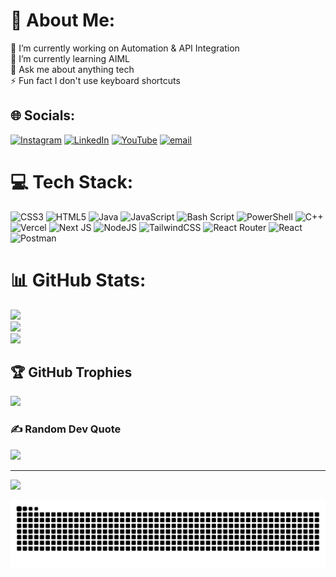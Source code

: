 # 💫 About Me:
🔭 I’m currently working on Automation & API Integration<br>🌱 I’m currently learning AIML<br>💬 Ask me about anything tech<br>⚡ Fun fact I don't use keyboard shortcuts


## 🌐 Socials:
[![Instagram](https://img.shields.io/badge/Instagram-%23E4405F.svg?logo=Instagram&logoColor=white)](https://instagram.com/_amogh_rao_) [![LinkedIn](https://img.shields.io/badge/LinkedIn-%230077B5.svg?logo=linkedin&logoColor=white)](https://linkedin.com/in/amogha-rao-413b34341) [![YouTube](https://img.shields.io/badge/YouTube-%23FF0000.svg?logo=YouTube&logoColor=white)](https://youtube.com/@Rao_Amogh) [![email](https://img.shields.io/badge/Email-D14836?logo=gmail&logoColor=white)](mailto:amoghagrao@gmail.com) 

# 💻 Tech Stack:
![CSS3](https://img.shields.io/badge/css3-%231572B6.svg?style=for-the-badge&logo=css3&logoColor=white) ![HTML5](https://img.shields.io/badge/html5-%23E34F26.svg?style=for-the-badge&logo=html5&logoColor=white) ![Java](https://img.shields.io/badge/java-%23ED8B00.svg?style=for-the-badge&logo=openjdk&logoColor=white) ![JavaScript](https://img.shields.io/badge/javascript-%23323330.svg?style=for-the-badge&logo=javascript&logoColor=%23F7DF1E) ![Bash Script](https://img.shields.io/badge/bash_script-%23121011.svg?style=for-the-badge&logo=gnu-bash&logoColor=white) ![PowerShell](https://img.shields.io/badge/PowerShell-%235391FE.svg?style=for-the-badge&logo=powershell&logoColor=white) ![C++](https://img.shields.io/badge/c++-%2300599C.svg?style=for-the-badge&logo=c%2B%2B&logoColor=white) ![Vercel](https://img.shields.io/badge/vercel-%23000000.svg?style=for-the-badge&logo=vercel&logoColor=white) ![Next JS](https://img.shields.io/badge/Next-black?style=for-the-badge&logo=next.js&logoColor=white) ![NodeJS](https://img.shields.io/badge/node.js-6DA55F?style=for-the-badge&logo=node.js&logoColor=white) ![TailwindCSS](https://img.shields.io/badge/tailwindcss-%2338B2AC.svg?style=for-the-badge&logo=tailwind-css&logoColor=white) ![React Router](https://img.shields.io/badge/React_Router-CA4245?style=for-the-badge&logo=react-router&logoColor=white) ![React](https://img.shields.io/badge/react-%2320232a.svg?style=for-the-badge&logo=react&logoColor=%2361DAFB) ![Postman](https://img.shields.io/badge/Postman-FF6C37?style=for-the-badge&logo=postman&logoColor=white)
# 📊 GitHub Stats:
![](https://github-readme-stats.vercel.app/api?username=AmoghRao21&theme=dark&hide_border=false&include_all_commits=false&count_private=false)<br/>
![](https://nirzak-streak-stats.vercel.app/?user=AmoghRao21&theme=dark&hide_border=false)<br/>
![](https://github-readme-stats.vercel.app/api/top-langs/?username=AmoghRao21&theme=dark&hide_border=false&include_all_commits=false&count_private=false&layout=compact)

## 🏆 GitHub Trophies
![](https://github-profile-trophy.vercel.app/?username=AmoghRao21&theme=radical&no-frame=false&no-bg=true&margin-w=4)

### ✍️ Random Dev Quote
![](https://quotes-github-readme.vercel.app/api?type=horizontal&theme=radical)

---
[![](https://visitcount.itsvg.in/api?id=AmoghRao21&icon=0&color=0)](https://visitcount.itsvg.in)

<!-- Proudly created with GPRM ( https://gprm.itsvg.in ) -->

<picture>
  <source media="(prefers-color-scheme: dark)" srcset="https://raw.githubusercontent.com/AmoghRao21/AmoghRao21/output/github-snake-dark.svg" />
  <source media="(prefers-color-scheme: light)" srcset="https://raw.githubusercontent.com/AmoghRao21/AmoghRao21/output/github-snake.svg" />
  <img alt="github-snake" src="https://raw.githubusercontent.com/AmoghRao21/AmoghRao21/output/github-snake.svg" />
</picture>
